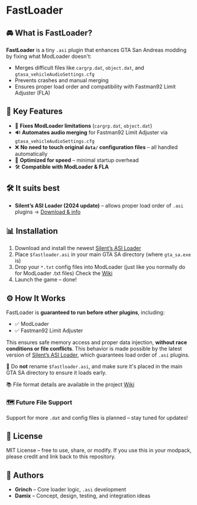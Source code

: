 # FastLoader

## 🚘 What is FastLoader?

**FastLoader** is a tiny `.asi` plugin that enhances GTA San Andreas modding by fixing what ModLoader doesn't:

- Merges difficult files like `cargrp.dat`, `object.dat`, and `gtasa_vehicleAudioSettings.cfg`
- Prevents crashes and manual merging
- Ensures proper load order and compatibility with Fastman92 Limit Adjuster (FLA)

## 🧐 Key Features

- 🧩 **Fixes ModLoader limitations** (`cargrp.dat`, `object.dat`)
- 🔊 **Automates audio merging** for Fastman92 Limit Adjuster via `gtasa_vehicleAudioSettings.cfg`
- ❌ **No need to touch original `data/` configuration files** – all handled automatically
- 🚀 **Optimized for speed** – minimal startup overhead
- 🛠️ **Compatible with ModLoader & FLA**


## 🛠️ It suits best

- **Silent’s ASI Loader (2024 update)** – allows proper load order of `.asi` plugins  → [Download & info](https://gtaforums.com/topic/523982-relopensrc-silents-asi-loader/page/5/#findComment-1072560173)


## 📊 Installation

1. Download and install the newest [Silent’s ASI Loader](https://gtaforums.com/topic/523982-relopensrc-silents-asi-loader/page/5/#findComment-1072560173)
2. Place `$fastloader.asi` in your main GTA SA directory (where `gta_sa.exe` is)
3. Drop your `*.txt` config files into ModLoader (just like you normally do for ModLoader .txt files) Check the [Wiki](https://github.com/user-grinch/FastLoader/wiki)
4. Launch the game – done!


## ⚙️ How It Works

FastLoader is **guaranteed to run before other plugins**, including:

- ✅ ModLoader
- ✅ Fastman92 Limit Adjuster 

This ensures safe memory access and proper data injection, **without race conditions or file conflicts**.
This behavior is made possible by the latest version of [Silent’s ASI Loader](https://gtaforums.com/topic/523982-relopensrc-silents-asi-loader/page/5/#findComment-1072560173), which guarantees load order of `.asi` plugins.

🧹 Do **not** rename `$fastloader.asi`, and make sure it's placed in the main GTA SA directory to ensure it loads early.

📚 File format details are available in the project [Wiki](https://github.com/user-grinch/FastLoader/wiki)


### 🗺️ Future File Support

Support for more `.dat` and config files is planned – stay tuned for updates!


## 📄 License

MIT License – free to use, share, or modify. If you use this in your modpack, please credit and link back to this repository.


## 🤝 Authors

- **Grinch** – Core loader logic, `.asi` development
- **Damix** – Concept, design, testing, and integration ideas

